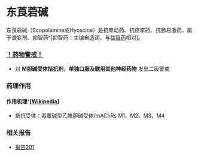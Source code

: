 ﻿# 东莨菪碱
东莨菪碱（Scopolamine或Hyoscine）是抗晕动药、抗痉挛药、抗肠易激药，属于谵妄剂、抑智药^[抑智药：主编自造词，与[益智药](/drug/nootropic/益智药概述及索引)相对]。
### [！药物警戒！](https://overspeed.wiki/%E8%8D%AF%E7%89%A9%E8%AD%A6%E6%88%92/)
- 对 **M胆碱受体拮抗剂，单独口服及联用其他神经药物** 发出二级警戒
### 药理作用
#### 作用机理^[[Wikipedia](https://en.wikipedia.org/wiki/Scopolamine#Pharmacodynamics)]
- 拮抗受体：毒蕈碱型乙酰胆碱受体/mAChRs M1、M2、M3、M4
### 相关报告
- [报告201](/report/RP201)
